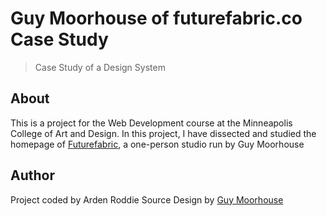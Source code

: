 # Guy Moorhouse of futurefabric.co Case Study
>Case Study of a Design System
## About
This is a project for the Web Development course at the Minneapolis College of Art and Design. In this project, I have dissected and studied the homepage of [Futurefabric](https://www.futurefabric.co/), a one-person studio run by Guy Moorhouse
## Author
Project coded by Arden Roddie
Source Design by [Guy Moorhouse](https://www.futurefabric.co/)
